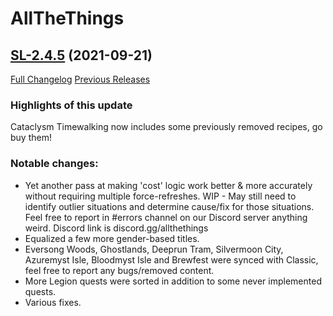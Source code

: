 # AllTheThings

## [SL-2.4.5](https://github.com/DFortun81/AllTheThings/tree/SL-2.4.5) (2021-09-21)
[Full Changelog](https://github.com/DFortun81/AllTheThings/compare/SL-2.4.4...SL-2.4.5) [Previous Releases](https://github.com/DFortun81/AllTheThings/releases)

### Highlights of this update

Cataclysm Timewalking now includes some previously removed recipes, go buy them!

### Notable changes:

- Yet another pass at making 'cost' logic work better & more accurately without requiring multiple force-refreshes. WIP - May still need to identify outlier situations and determine cause/fix for those situations. Feel free to report in #errors channel on our Discord server anything weird. Discord link is discord.gg/allthethings
- Equalized a few more gender-based titles.
- Eversong Woods, Ghostlands, Deeprun Tram, Silvermoon City, Azuremyst Isle, Bloodmyst Isle and Brewfest were synced with Classic, feel free to report any bugs/removed content.
- More Legion quests were sorted in addition to some never implemented quests.
- Various fixes.
